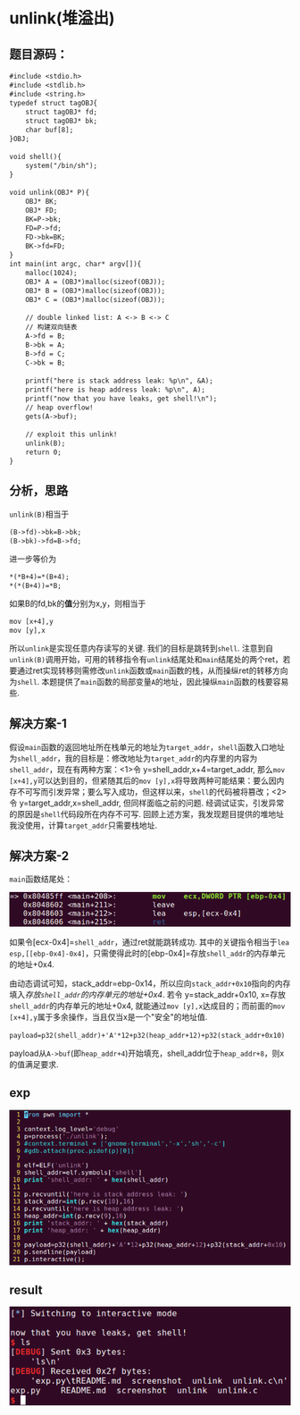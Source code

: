 # unlink(堆溢出)

## 题目源码：

```
#include <stdio.h>
#include <stdlib.h>
#include <string.h>
typedef struct tagOBJ{
	struct tagOBJ* fd;
	struct tagOBJ* bk;
	char buf[8];
}OBJ;

void shell(){
	system("/bin/sh");
}

void unlink(OBJ* P){
	OBJ* BK;
	OBJ* FD;
	BK=P->bk;
	FD=P->fd;
	FD->bk=BK;
	BK->fd=FD;
}
int main(int argc, char* argv[]){
	malloc(1024);
	OBJ* A = (OBJ*)malloc(sizeof(OBJ));
	OBJ* B = (OBJ*)malloc(sizeof(OBJ));
	OBJ* C = (OBJ*)malloc(sizeof(OBJ));

	// double linked list: A <-> B <-> C
	// 构建双向链表
	A->fd = B;
	B->bk = A;
	B->fd = C;
	C->bk = B;

	printf("here is stack address leak: %p\n", &A);
	printf("here is heap address leak: %p\n", A);
	printf("now that you have leaks, get shell!\n");
	// heap overflow!
	gets(A->buf);

	// exploit this unlink!
	unlink(B);
	return 0;
}
```
## 分析，思路
`unlink(B)`相当于
```
(B->fd)->bk=B->bk;
(B->bk)->fd=B->fd;
```
进一步等价为
```
*(*B+4)=*(B+4);
*(*(B+4))=*B;
```
如果B的fd,bk的**值**分别为x,y，则相当于
```
mov [x+4],y
mov [y],x
```
所以`unlink`是实现任意内存读写的关键. 我们的目标是跳转到`shell`. 注意到自`unlink(B)`调用开始，可用的转移指令有`unlink`结尾处和`main`结尾处的两个ret，若要通过ret实现转移则需修改`unlink`函数或`main`函数的栈，从而操纵ret的转移方向为`shell`. 本题提供了`main`函数的局部变量`A`的地址，因此操纵`main`函数的栈要容易些.

## 解决方案-1
假设`main`函数的返回地址所在栈单元的地址为`target_addr`，`shell`函数入口地址为`shell_addr`，我的目标是：修改地址为`target_addr`的内存里的内容为`shell_addr`，现在有两种方案：<1>令 y=shell_addr,x+4=target_addr, 那么`mov [x+4],y`可以达到目的，但紧随其后的`mov [y],x`将导致两种可能结果：要么因内存不可写而引发异常；要么写入成功，但这样以来，`shell`的代码被将篡改；<2>令 y=target_addr,x=shell_addr, 但同样面临之前的问题. 经调试证实，引发异常的原因是`shell`代码段所在内存不可写. 回顾上述方案，我发现题目提供的堆地址我没使用，计算`target_addr`只需要栈地址.

## 解决方案-2
`main`函数结尾处：

![1.png](screenshot/1.png)

如果令[ecx-0x4]=`shell_addr`，通过ret就能跳转成功. 其中的关键指令相当于`lea esp,[[ebp-0x4]-0x4]`，只需使得此时的[ebp-0x4]=存放`shell_addr`的内存单元的地址+0x4.

由动态调试可知，stack_addr=ebp-0x14，所以应向`stack_addr+0x10`指向的内存填入*存放`shell_addr`的内存单元的地址+0x4*. 若令 y=stack_addr+0x10, x=存放`shell_addr`的内存单元的地址+0x4, 就能通过`mov [y],x`达成目的；而前面的`mov [x+4],y`属于多余操作，当且仅当x是一个"安全"的地址值.

`payload=p32(shell_addr)+'A'*12+p32(heap_addr+12)+p32(stack_addr+0x10)`

payload从`A->buf`(即`heap_addr+4`)开始填充，shell_addr位于`heap_addr+8`，则x的值满足要求.

## exp

![2](screenshot/2.png)

## result

![3](screenshot/3.png)


